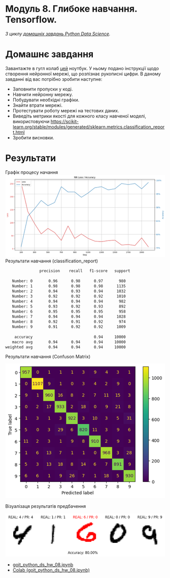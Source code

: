 # Модуль 8. Глибоке навчання. Tensorflow.

*З циклу [домашніх завдань Python Data Science](https://github.com/lexxai/goit_python_data_sciense_homework).*

# Домашнє завдання

Завантажте в гугл колаб [цей](https://drive.google.com/file/d/10-gPf1AeEKXKOlZq9ItbKRo8gtmtNiDV/view) ноутбук. У ньому подано інструкції щодо створення нейронної мережі, що розпізнає рукописні цифри. В даному завданні від вас потрібно зробити наступне:

- Заповнити пропуски у коді.
- Навчити нейронну мережу.
- Побудувати необхідні графіки.
- Знайти втрати мережі.
- Протестувати роботу мережі на тестових даних.
- Виведіть метрики якості для кожного класу навченої моделі, використовуючи https://scikit-learn.org/stable/modules/generated/sklearn.metrics.classification_report.html
- Зробити висновки.

# Результати
Графік процесу начання
![hw08-loss-acc](hw08-loss-acc.png)
Результати навчання (classification_report)
```
               precision    recall   f1-score   support

   Number: 0       0.96      0.98      0.97       980
   Number: 1       0.98      0.98      0.98      1135
   Number: 2       0.94      0.93      0.94      1032
   Number: 3       0.92      0.92      0.92      1010
   Number: 4       0.94      0.94      0.94       982
   Number: 5       0.93      0.92      0.93       892
   Number: 6       0.95      0.95      0.95       958
   Number: 7       0.94      0.94      0.94      1028
   Number: 8       0.92      0.91      0.92       974
   Number: 9       0.91      0.92      0.92      1009

    accuracy                           0.94     10000
   macro avg       0.94      0.94      0.94     10000
weighted avg       0.94      0.94      0.94     10000
```
Результати навчання (Confuson Matrix)

![hw-08-confm](hw-08-confm.png)

Візуалізаця результатів предбачення

![hw-08-pred-imgs](hw-08-pred-imgs.png)

- [goit_python_ds_hw_08.ipynb](goit_python_ds_hw_08.ipynb)
- [Colab (goit_python_ds_hw_08.ipynb)](https://colab.research.google.com/drive/1FY4LFhix5OiKEXA_et3Zl2P7QWf3JTQk?usp=sharing)
